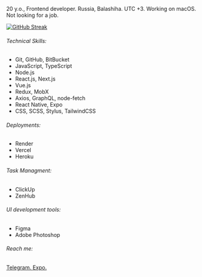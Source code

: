 20 y.o., Frontend developer. Russia, Balashiha. UTC +3. Working on macOS. Not looking for a job. 

[![GitHub Streak](https://github-readme-streak-stats.herokuapp.com?user=hschhhwwwo0o&hide_border=true&ring=FFA287&background=00000000&fire=FFA287&sideNums=DDDDDD&dates=DDDDDD&sideLabels=DDDDDD&currStreakLabel=DDDDDD&currStreakNum=DDDDDD&border=DD272700&stroke=DD272700#gh-dark-mode-only)](https://git.io/streak-stats#gh-dark-mode-only)

<!-- [![GitHub Streak](https://github-readme-streak-stats.herokuapp.com?user=hschhhwwwo0o&hide_border=true&fire=FFA287&currStreakLabel=FFA287&ring=FFA287#gh-light-mode-only)](https://git.io/streak-stats#gh-light-mode-only)

[![Ashutosh's github activity graph](https://activity-graph.herokuapp.com/graph?username=hschhhwwwo0o&bg_color=00000000&color=f6724b&line=ffa287&point=f6724b&area=true&hide_border=true)](https://github.com/ashutosh00710/github-readme-activity-graph) -->

###### Technical Skills:

- Git, GitHub, BitBucket
- JavaScript, TypeScript
- Node.js
- React.js, Next.js
- Vue.js
- Redux, MobX
- Axios, GraphQL, node-fetch
- React Native, Expo
- CSS, SCSS, Stylus, TailwindCSS

###### Deployments:

- Render
- Vercel
- Heroku 

###### Task Managment:

- ClickUp
- ZenHub

###### UI development tools:

- Figma
- Adobe Photoshop

###### Reach me:

<a href="https://t.me/hschhhwwwo0o">Telegram. </a>
<a href="https://expo.dev/@hschhhwwwo0o"> Expo. </a>

